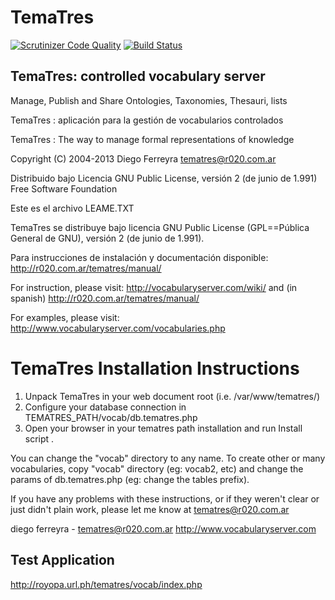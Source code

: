 TemaTres
========

[![Scrutinizer Code Quality](https://scrutinizer-ci.com/g/royopa/tematres/badges/quality-score.png?b=master)](https://scrutinizer-ci.com/g/royopa/tematres/?branch=master)
[![Build Status](https://scrutinizer-ci.com/g/royopa/tematres/badges/build.png?b=master)](https://scrutinizer-ci.com/g/royopa/tematres/build-status/master)

TemaTres: controlled vocabulary server
--------------------------------------

Manage, Publish and Share Ontologies, Taxonomies, Thesauri, lists

TemaTres : aplicación para la gestión de vocabularios controlados

TemaTres : The way to manage formal representations of knowledge

Copyright (C) 2004-2013 Diego Ferreyra tematres@r020.com.ar

Distribuido bajo Licencia GNU Public License, versión 2 (de junio de 1.991) Free Software Foundation

Este es el archivo LEAME.TXT


TemaTres se distribuye bajo licencia GNU Public License (GPL==Pública General de GNU), versión 2 (de junio de 1.991).


Para instrucciones de instalación y documentación disponible: http://r020.com.ar/tematres/manual/

For instruction, please visit: http://vocabularyserver.com/wiki/ and (in spanish) http://r020.com.ar/tematres/manual/

For examples, please visit: http://www.vocabularyserver.com/vocabularies.php


TemaTres Installation Instructions
==================================

1. Unpack TemaTres in your web document root (i.e. /var/www/tematres/)
2. Configure your database connection in TEMATRES_PATH/vocab/db.tematres.php 
3. Open your browser in your tematres path installation and run Install script .

You can change the "vocab" directory to any name. To create other or many vocabularies,  copy "vocab" directory (eg: vocab2, etc) and change the params of db.tematres.php (eg: change the tables prefix).

If you have any problems with these instructions, or if they weren't clear or just didn't plain work, please let me know at tematres@r020.com.ar

diego ferreyra - tematres@r020.com.ar http://www.vocabularyserver.com

Test Application
----------------
http://royopa.url.ph/tematres/vocab/index.php
